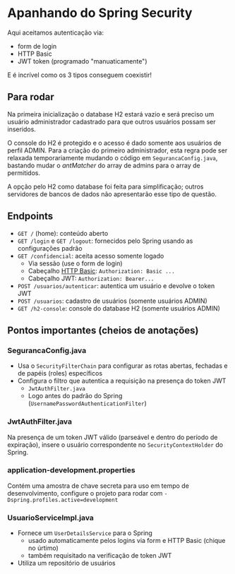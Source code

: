 # Apanhando do Spring Security

Aqui aceitamos autenticação via:
* form de login
* HTTP Basic
* JWT token (programado "manuaticamente")

E é incrível como os 3 tipos conseguem coexistir!

## Para rodar

Na primeira inicialização o database H2 estará vazio e será preciso um usuário administrador cadastrado para que outros usuários possam ser inseridos.

O console do H2 é protegido e o acesso é dado somente aos usuários de perfil ADMIN. Para a criação do primeiro administrador, 
esta regra pode ser relaxada temporariamente mudando o código em `SegurancaConfig.java`, bastando mudar o _antMatcher_ do array de admins para
o array de permitidos.

A opção pelo H2 como database foi feita para simplificação; outros servidores de bancos de dados não apresentarão esse tipo de questão.

## Endpoints

* `GET /` (home): conteúdo aberto
* `GET /login` e `GET /logout`: fornecidos pelo Spring usando as configurações padrão
* `GET /confidencial`: aceita acesso somente logado
  *  Via sessão (use o form de login)
  *  Cabeçalho [HTTP Basic](https://developer.mozilla.org/pt-BR/docs/Web/HTTP/Authentication): `Authorization: Basic ...`
  *  Cabeçalho JWT: `Authorization: Bearer...`
* `POST /usuarios/autenticar`: autentica um usuário e devolve o token JWT
* `POST /usuarios`: cadastro de usuários (somente usuários ADMIN)
* `GET /h2-console`: console do database H2 (somente usuários ADMIN)

## Pontos importantes (cheios de anotações)

### SegurancaConfig.java

* Usa o `SecurityFilterChain` para configurar as rotas abertas, fechadas e de papéis (roles) específicos
* Configura o filtro que autentica a requisição na presença do token JWT
  * `JwtAuthFilter.java`
  * Logo antes do padrão do Spring (`UsernamePasswordAuthenticationFilter`)

### JwtAuthFilter.java

Na presença de um token JWT válido (parseável e dentro do período de expiração), insere o usuário correspondente
no `SecurityContextHolder` do Spring.

### application-development.properties

Contém uma amostra de chave secreta para uso em tempo de desenvolvimento, configure o projeto para rodar com
`-Dspring.profiles.active=development`

### UsuarioServiceImpl.java

* Fornece um `UserDetailsService` para o Spring
  * usado automaticamente pelos logins via form e HTTP Basic (chique no úrtimo)
  * também requisitado na verificação de token JWT
* Utiliza um repositório de usuários

